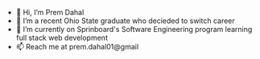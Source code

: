 - 👋 Hi, I’m Prem Dahal
- 👀 I’m a recent Ohio State graduate who decieded to switch career
- 🌱 I’m currently on Sprinboard's Software Engineering program learning full stack web development
- 📫 Reach me at prem.dahal01@gmail
